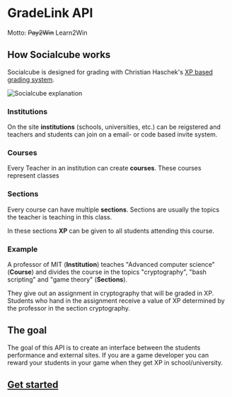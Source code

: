 # GradeLink API
Motto: ~~Pay2Win~~ Learn2Win

## How Socialcube works

Socialcube is designed for grading with Christian Haschek's [XP based grading system](https://blog.haschek.at/xp-based-grading-system).

![Socialcube explanation](https://www.pictshare.net/9f69c35ef2.png)

### Institutions
On the site **institutions** (schools, universities, etc.) can be reigstered and teachers and students can join on a email- or code based invite system.

### Courses
Every Teacher in an institution can create **courses**. These courses represent classes

### Sections
Every course can have multiple **sections**. Sections are usually the topics the teacher is teaching in this class.

In these sections **XP** can be given to all students attending this course.

### Example
A professor of MIT (**Institution**) teaches "Advanced computer science" (**Course**) and divides the course in the topics "cryptography", "bash scripting" and "game theory" (**Sections**).

They give out an assignment in cryptography that will be graded in XP. Students who hand in the assignment receive a value of XP determined by the professor in the section cryptography.

## The goal

The goal of this API is to create an interface between the students performance and external sites. If you are a game developer you can reward your students in your game when they get XP in school/university.

## [Get started](/fundamentals.html)